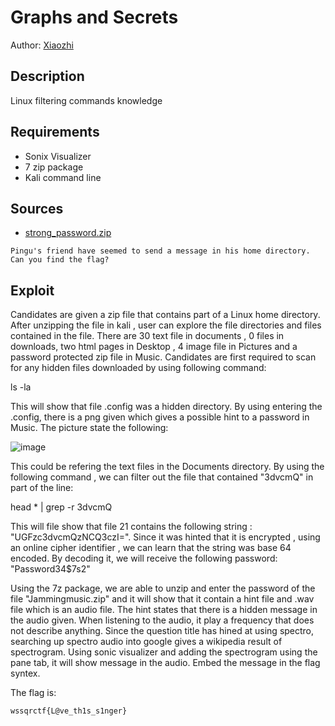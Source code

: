# Graphs and Secrets
Author: [Xiaozhi](https://github.com/xiaoxiao69)

## Description

Linux filtering commands knowledge

## Requirements 

- Sonix Visualizer
- 7 zip package
- Kali command line

## Sources

- [strong_password.zip](https://github.com/ChanTingHui/wssqrctf/blob/main/crypto/Ocean's%20Secret/bin/strong_password.zip)


```
Pingu's friend have seemed to send a message in his home directory. Can you find the flag?
```


## Exploit

Candidates are given a zip file that contains part of a Linux home directory. After unzipping the file in kali , user can explore the file directories and files contained in the file. There are 30 text file in documents , 0 files in downloads, two html pages in Desktop , 4 image file in Pictures and a password protected zip file in Music. Candidates are first required to scan for any hidden files downloaded by using following command:

ls -la

This will show that file .config was a hidden directory. By using entering the .config, there is a png given which gives a possible hint to a password in Music. The picture state the following:

![image](https://user-images.githubusercontent.com/69874238/123474018-f22e7200-d62b-11eb-8048-180cffa97da5.png)

This could be refering the text files in the Documents directory. By using the following command , we can filter out the file that contained "3dvcmQ" in part of the line:

head * | grep -r 3dvcmQ

This will file show that file 21 contains the following string : "UGFzc3dvcmQzNCQ3czI=". Since it was hinted that it is encrypted , using an online cipher identifier , we can learn that the string was base 64 encoded. By decoding it, we will receive the following password: "Password34$7s2"

Using the 7z package, we are able to unzip and enter the password of the file "Jammingmusic.zip" and it will show that it contain a hint file and .wav file which is an audio file. The hint states that there is a hidden message in the audio given. When listening to the audio, it play a frequency that does not describe anything. Since the question title has hined at using spectro, searching up spectro audio into google gives a wikipedia result of spectrogram. Using sonic visualizer and adding the spectrogram using the pane tab, it will show message in the audio. Embed the message in the flag syntex.


The flag is:

```
wssqrctf{L@ve_th1s_s1nger}
```
